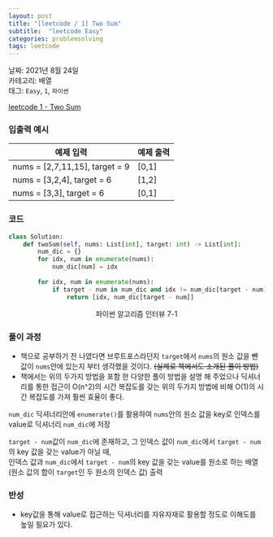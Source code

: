 ```yaml
---
layout: post
title: "[leetcode / 1] Two Sum"
subtitle:  "leetcode Easy"
categories: problemsolving
tags: leetcode
---
```


날짜: 2021년 8월 24일  
카테고리: 배열  
태그: `Easy`, `1`, `파이썬`  


[leetcode 1 - Two Sum](https://leetcode.com/problems/two-sum/)

### 입출력 예시  

|예제 입력|예제 출력|
|---|---|
|nums = [2,7,11,15], target = 9|[0,1]|
|nums = [3,2,4], target = 6|[1,2]|
|nums = [3,3], target = 6|[0,1]|  
  
### 코드
  
```python
class Solution:
    def twoSum(self, nums: List[int], target: int) -> List[int]:
        num_dic = {}      
        for idx, num in enumerate(nums):
            num_dic[num] = idx
        
        for idx, num in enumerate(nums):
            if target - num in num_dic and idx != num_dic[target - num]:
                return [idx, num_dic[target - num]]
```
<center> 파이썬 알고리즘 인터뷰 7-1 </center>
  
### 풀이 과정  

- 책으로 공부하기 전 나였다면 브루트포스라던지 `target`에서 `nums`의 원소 값을 뺀 값이 `nums`안에 있는지 부터 생각했을 것이다. ~~(실제로 책에서도 소개된 풀이 방법)~~  
- 책에서는 위의 두가지 방법을 포함 한 다양한 풀이 방법을 설명 해 주었으나 딕셔너리를 통한 접근이 O(n^2)의 시간 복잡도를 갖는 위의 두가지 방법에 비해 O(1)의 시간 복잡도를 가져 훨씬 효율이 좋다.  
  
`num_dic` 딕셔너리안에 `enumerate()`를 활용하여 `nums`안의 원소 값을 key로 인덱스를 value로 딕셔너리 `num_dic`에 저장  
   
`target - num`값이 `num_dic`에 존재하고, 그 인덱스 값이 `num_dic`에서 `target - num`의 key 값을 갖는 value가 아닐 때,  
인덱스 값과 `num_dic`에서 `target - num`의 key 값을 갖는 value를 원소로 하는 배열(원소 값의 합이 `target`인 두 원소의 인덱스 값) 출력  

  
### 반성
  
- key값을 통해 value로 접근하는 딕셔너리를 자유자재로 활용할 정도로 이해도를 높일 필요가 있다.        
